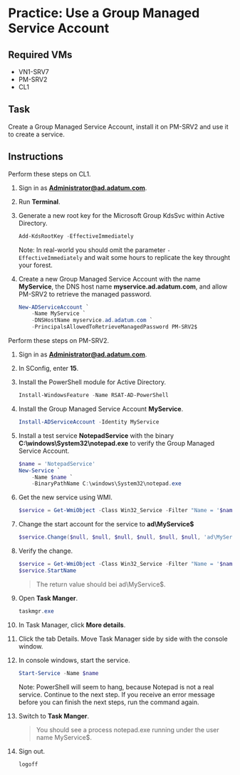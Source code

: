 # Practice: Use a Group Managed Service Account

## Required VMs

* VN1-SRV7
* PM-SRV2
* CL1

## Task

Create a Group Managed Service Account, install it on PM-SRV2 and use it to create a service.

## Instructions

Perform these steps on CL1.

1. Sign in as **Administrator@ad.adatum.com**.
1. Run **Terminal**.
1. Generate a new root key for the Microsoft Group KdsSvc within Active Directory.

    ````powershell
    Add-KdsRootKey -EffectiveImmediately
    ````

    Note: In real-world you should omit the parameter ````-EffectiveImmediately```` and wait some hours to replicate the key throught your forest.

1. Create a new Group Managed Service Account with the name **MyService**, the DNS host name **myservice.ad.adatum.com**, and allow PM-SRV2 to retrieve the managed password.

    ````powershell
    New-ADServiceAccount `
        -Name MyService `
        -DNSHostName myservice.ad.adatum.com `
        -PrincipalsAllowedToRetrieveManagedPassword PM-SRV2$
    ````

Perform these steps on PM-SRV2.

1. Sign in as **Administrator@ad.adatum.com**.
1. In SConfig, enter **15**.
1. Install the PowerShell module for Active Directory.

    ````powershell
    Install-WindowsFeature -Name RSAT-AD-PowerShell
    ````

1. Install the Group Managed Service Account **MyService**.

    ````powershell
    Install-ADServiceAccount -Identity MyService
    ````

1. Install a test service **NotepadService** with the binary **C:\windows\System32\notepad.exe** to verify the Group Managed Service Account.

    ````powershell
    $name = 'NotepadService'
    New-Service `
        -Name $name `
        -BinaryPathName C:\windows\System32\notepad.exe
    ````

1. Get the new service using WMI.

    ````powershell
    $service = Get-WmiObject -Class Win32_Service -Filter "Name = '$name'"
    ````

1. Change the start account for the service to **ad\MyService$**

    ````powershell
    $service.Change($null, $null, $null, $null, $null, $null, 'ad\MyService$')
    ````

1. Verify the change.

    ````powershell
    $service = Get-WmiObject -Class Win32_Service -Filter "Name = '$name'"
    $service.StartName
    ````

    > The return value should bei ad\MyService$.

1. Open **Task Manger**.

    ````powershell
    taskmgr.exe
    ````

1. In Task Manager, click **More details**.
1. Click the tab Details. Move Task Manager side by side with the console window.
1. In console windows, start the service.

    ````powershell
    Start-Service -Name $name
    ````

    Note: PowerShell will seem to hang, because Notepad is not a real service. Continue to the next step. If you receive an error message before you can finish the next steps, run the command again.

1. Switch to **Task Manger**.

    > You should see a process notepad.exe running under the user name MyService$.

1. Sign out.

    ````powershell
    logoff
    ````
